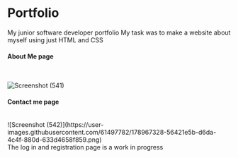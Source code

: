 # Portfolio
My junior software developer portfolio
My task was to make a website about myself using just HTML and CSS
<br>
#### About Me page
<br>

![Screenshot (541)](https://user-images.githubusercontent.com/61497782/178967111-40127669-43ab-44df-8389-3bb49871f184.png)
#### Contact me page
<br>
![Screenshot (542)](https://user-images.githubusercontent.com/61497782/178967328-56421e5b-d6da-4c4f-880d-633d4658f859.png)
<br>
The log in and registration page is a work in progress
